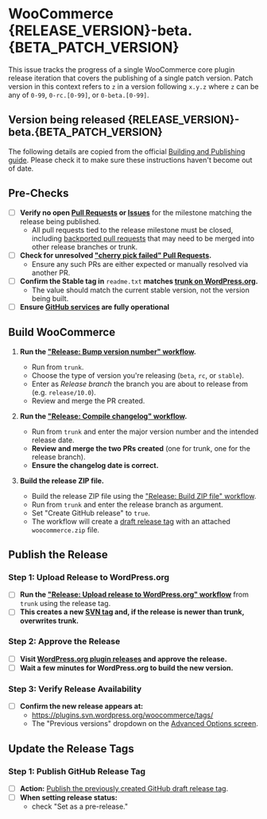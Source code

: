 # WooCommerce {RELEASE_VERSION}-beta.{BETA_PATCH_VERSION}

This issue tracks the progress of a single WooCommerce core plugin release iteration that covers the publishing of a single patch version. Patch version in this context refers to `z` in a version following `x.y.z` where `z` can be any of `0-99`, `0-rc.[0-99]`, or `0-beta.[0-99]`.

## Version being released {RELEASE_VERSION}-beta.{BETA_PATCH_VERSION}

The following details are copied from the official [Building and Publishing guide](https://developer.woocommerce.com/docs/contribution/releases/building-and-publishing/). Please check it to make sure these instructions haven't become out of date.

## Pre-Checks

- [ ] **Verify no open [Pull Requests](https://github.com/woocommerce/woocommerce/pulls?q=is%3Aopen+is%3Apr) or [Issues](https://github.com/woocommerce/woocommerce/issues)** for the milestone matching the release being published.
    - All pull requests tied to the release milestone must be closed, including [backported pull requests](https://github.com/woocommerce/woocommerce/pulls?q=is%3Apr+label%3A%22type%3A+cherry-pick%22) that may need to be merged into other release branches or trunk.
- [ ] **Check for unresolved ["cherry pick failed" Pull Requests](https://github.com/woocommerce/woocommerce/pulls?q=is:pr+label:%22cherry+pick+failed%22).**
    - Ensure any such PRs are either expected or manually resolved via another PR.
- [ ] **Confirm the Stable tag in** `readme.txt` **matches [trunk on WordPress.org](https://plugins.trac.wordpress.org/browser/woocommerce/trunk/readme.txt#L7).**
    - The value should match the current stable version, not the version being built.
- [ ] **Ensure [GitHub services](https://www.githubstatus.com/) are fully operational**

## Build WooCommerce

1. **Run the ["Release: Bump version number" workflow](https://github.com/woocommerce/woocommerce/actions/workflows/release-bump-version.yml).**
   - Run from `trunk`.
   - Choose the type of version you're releasing (`beta`, `rc`, or `stable`).
   - Enter as *Release branch* the branch you are about to release from (e.g. `release/10.0`).
   - Review and merge the PR created.

2. **Run the ["Release: Compile changelog" workflow](https://github.com/woocommerce/woocommerce/actions/workflows/release-compile-changelog.yml).**
   - Run from `trunk` and enter the major version number and the intended release date.
   - **Review and merge the two PRs created** (one for trunk, one for the release branch).
   - **Ensure the changelog date is correct.**

3. **Build the release ZIP file.**
   - Build the release ZIP file using the ["Release: Build ZIP file" workflow](https://github.com/woocommerce/woocommerce/actions/workflows/release-build-zip-file.yml).
   - Run from `trunk` and enter the release branch as argument.
   - Set "Create GitHub release" to `true`.
   - The workflow will create a [draft release tag](https://github.com/woocommerce/woocommerce/releases) with an attached `woocommerce.zip` file.

## Publish the Release

### Step 1: Upload Release to WordPress.org

- [ ] **Run the ["Release: Upload release to WordPress.org" workflow](https://github.com/woocommerce/woocommerce/actions/workflows/release-upload-to-wporg.yml)** from `trunk` using the release tag.
- [ ] **This creates a new [SVN tag](https://plugins.svn.wordpress.org/woocommerce/tags/) and, if the release is newer than trunk, overwrites trunk.**

### Step 2: Approve the Release

- [ ] **Visit [WordPress.org plugin releases](https://wordpress.org/plugins/developers/releases/) and approve the release.**
- [ ] **Wait a few minutes for WordPress.org to build the new version.**

### Step 3: Verify Release Availability

- [ ] **Confirm the new release appears at:**
    - <https://plugins.svn.wordpress.org/woocommerce/tags/>
    - The "Previous versions" dropdown on the [Advanced Options screen](https://wordpress.org/plugins/woocommerce/advanced/).

## Update the Release Tags

### Step 1: Publish GitHub Release Tag

- [ ] **Action:** [Publish the previously created GitHub draft release tag](https://github.com/woocommerce/woocommerce/releases).
- [ ] **When setting release status:**
    - check "Set as a pre-release."
